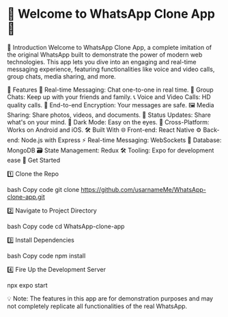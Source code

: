 
# 👋 Welcome to WhatsApp Clone App 📱

🚀 Introduction
Welcome to WhatsApp Clone App, a complete imitation of the original WhatsApp built to demonstrate the power of modern web technologies. This app lets you dive into an engaging and real-time messaging experience, featuring functionalities like voice and video calls, group chats, media sharing, and more.



🌈 Features
💬 Real-time Messaging: Chat one-to-one in real time.
👥 Group Chats: Keep up with your friends and family.
📞 Voice and Video Calls: HD quality calls.
🔐 End-to-end Encryption: Your messages are safe.
🖼️ Media Sharing: Share photos, videos, and documents.
📝 Status Updates: Share what's on your mind.
🌙 Dark Mode: Easy on the eyes.
📱 Cross-Platform: Works on Android and iOS.
🛠️ Built With
🌐 Front-end: React Native
⚙️ Back-end: Node.js with Express
⚡ Real-time Messaging: WebSockets
💾 Database: MongoDB
🗃️ State Management: Redux
🛠️ Tooling: Expo for development ease
🚀 Get Started



1️⃣ Clone the Repo

bash
Copy code
git clone https://github.com/usarnameMe/WhatsApp-clone-app.git


2️⃣ Navigate to Project Directory

bash
Copy code
cd WhatsApp-clone-app


3️⃣ Install Dependencies

bash
Copy code
npm install


4️⃣ Fire Up the Development Server

npx expo start


💡 Note: The features in this app are for demonstration purposes and may not completely replicate all functionalities of the real WhatsApp.
